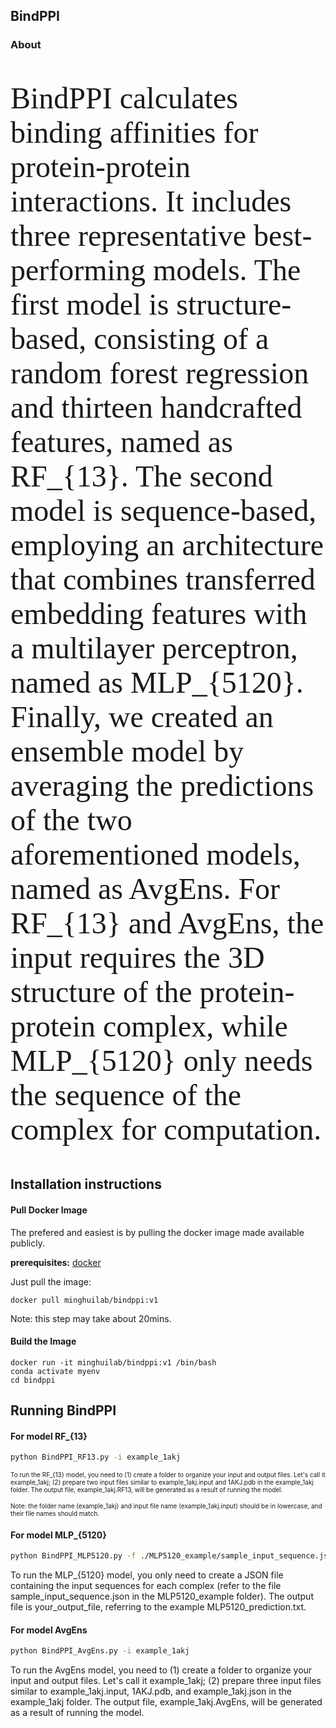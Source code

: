 ## BindPPI
### About
<font face = "Times New Roman" size = "7">

BindPPI calculates binding affinities for protein-protein interactions. It includes three representative best-performing models. The first model is structure-based, consisting of a random forest regression and thirteen handcrafted features, named as RF_{13}. The second model is sequence-based, employing an architecture that combines transferred embedding features with a multilayer perceptron, named as MLP_{5120}. Finally, we created an ensemble model by averaging the predictions of the two aforementioned models, named as AvgEns. For RF_{13} and AvgEns, the input requires the 3D structure of the protein-protein complex, while MLP_{5120} only needs the sequence of the complex for computation.

</font>

## Installation instructions

#### Pull Docker Image

The prefered and easiest is by pulling the docker image made available publicly.

**prerequisites:** [docker](https://docs.docker.com/get-docker/)

Just pull the image:

```
docker pull minghuilab/bindppi:v1
```
Note: this step may take about 20mins.

#### Build the Image

```
docker run -it minghuilab/bindppi:v1 /bin/bash
conda activate myenv
cd bindppi
```

## Running BindPPI

#### For model RF_{13}
```sh
python BindPPI_RF13.py -i example_1akj
```
<font size=1>
To run the RF_{13} model, you need to (1) create a folder to organize your input and output files. Let's call it example_1akj; (2) prepare two input files similar to example_1akj.input and 1AKJ.pdb in the example_1akj folder. 
The output file, example_1akj.RF13, will be generated as a result of running the model. 

Note: the folder name (example_1akj) and input file name (example_1akj.input) should be in lowercase, and their file names should match.
</font>

#### For model MLP_{5120}
```sh
python BindPPI_MLP5120.py -f ./MLP5120_example/sample_input_sequence.json -o your_output_file
```
To run the MLP_{5120} model, you only need to create a JSON file containing the input sequences for each complex (refer to the file sample_input_sequence.json in the MLP5120_example folder).
The output file is your_output_file, referring to the example MLP5120_prediction.txt.

#### For model AvgEns
```sh
python BindPPI_AvgEns.py -i example_1akj
```
To run the AvgEns model, you need to (1) create a folder to organize your input and output files. Let's call it example_1akj; (2) prepare three input files similar to example_1akj.input, 1AKJ.pdb, and example_1akj.json in the example_1akj folder. 
The output file, example_1akj.AvgEns, will be generated as a result of running the model. 
